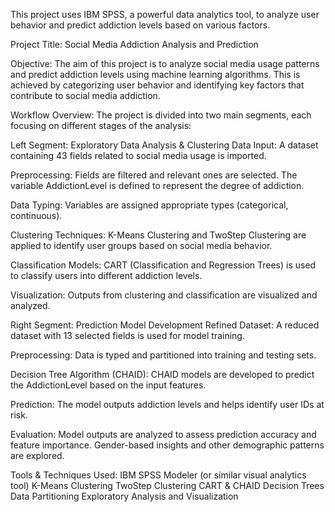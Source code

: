 This project uses IBM SPSS, a powerful data analytics tool, to analyze user behavior and predict addiction levels based on various factors.

Project Title: Social Media Addiction Analysis and Prediction

Objective: The aim of this project is to analyze social media usage patterns and predict addiction levels using machine learning algorithms. This is achieved by categorizing user behavior and identifying key factors that contribute to social media addiction.

Workflow Overview: The project is divided into two main segments, each focusing on different stages of the analysis:

Left Segment: Exploratory Data Analysis & Clustering Data Input: A dataset containing 43 fields related to social media usage is imported.

Preprocessing: Fields are filtered and relevant ones are selected. The variable AddictionLevel is defined to represent the degree of addiction.

Data Typing: Variables are assigned appropriate types (categorical, continuous).

Clustering Techniques: K-Means Clustering and TwoStep Clustering are applied to identify user groups based on social media behavior.

Classification Models: CART (Classification and Regression Trees) is used to classify users into different addiction levels.

Visualization: Outputs from clustering and classification are visualized and analyzed.

Right Segment: Prediction Model Development Refined Dataset: A reduced dataset with 13 selected fields is used for model training.

Preprocessing: Data is typed and partitioned into training and testing sets.

Decision Tree Algorithm (CHAID): CHAID models are developed to predict the AddictionLevel based on the input features.

Prediction: The model outputs addiction levels and helps identify user IDs at risk.

Evaluation: Model outputs are analyzed to assess prediction accuracy and feature importance. Gender-based insights and other demographic patterns are explored.

Tools & Techniques Used: IBM SPSS Modeler (or similar visual analytics tool) K-Means Clustering TwoStep Clustering CART & CHAID Decision Trees Data Partitioning Exploratory Analysis and Visualization
